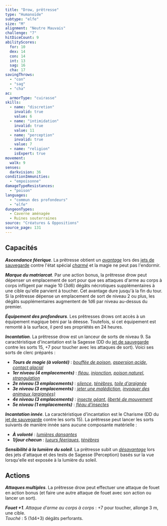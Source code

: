 ```yaml
---
title: "Drow, prêtresse"
type: "Humanoïde"
subtype: "elfe"
size: "M"
alignment: "Neutre Mauvais"
challenge: "7"
hitDiceCount: 9
abilityScores:
  for: 10
  dex: 14
  con: 14
  int: 13
  sag: 16
  cha: 17
savingThrows:
  - "con"
  - "sag"
  - "cha"
ac:
  armorType: "cuirasse"
skills:
  - name: "discretion"
    invalid: true
    value: 6
  - name: "intimidation"
    invalid: true
    value: 11
  - name: "perception"
    invalid: true
    value: 7
  - name: "religion"
    isExpert: true
movement:
  walk: 9
senses:
  darkvision: 36
conditionImmunities:
  - "empoisonne"
damageTypeResistances:
  - "poison"
languages:
  - "commun des profondeurs"
  - "elfe"
dungeonTypes:
  - Caverne aménagée
  - Ruines souterraines
source: "Créatures & Oppositions"
source_page: 131
---
```

## Capacités
_**Ascendance féerique**_. La prêtresse obtient un [_avantage_](/utiliser-les-caracteristiques/#avantage-et-desavantage) lors des [jets de sauvegarde](/utiliser-les-caracteristiques/#jets-de-sauvegarde) contre l'état spécial [_charmé_](/gerer-la-sante-du-personnage/#charme) et la magie ne peut pas l'endormir.

_**Marque du matriarcat**_. Par une action bonus, la prêtresse drow peut dépenser un emplacement de sort pour que ses attaques d'arme au corps à corps infligent par magie 10 (3d6) dégâts nécrotiques supplémentaires à une cible qu'elle parvient à toucher. Cet avantage dure jusqu'à la fin du tour. Si la prêtresse dépense un emplacement de sort de niveau 2 ou plus, les dégâts supplémentaires augmentent de 1d6 par niveau au-dessus du premier.

_**Équipement des profondeurs**_. Les prêtresses drows ont accès à un équipement magique béni par la déesse. Toutefois, si cet équipement est remonté à la surface, il perd ses propriétés en 24 heures.

_**Incantation**_. La prêtresse drow est un lanceur de sorts de niveau 9. Sa caractéristique d'incantation est la Sagesse (DD du [jet de sauvegarde](/utiliser-les-caracteristiques/#jets-de-sauvegarde) contre les sorts 15, +7 pour toucher avec les attaques de sort). Voici ses sorts de clerc préparés :
* _**Tours de magie (à volonté)**_ : [_bouffée de poison_](/grimoire/bouffee-de-poison/), [_aspersion acide_](/grimoire/aspersion-acide/), [_contact glacial_](/grimoire/contact-glacial/)
* _**1er niveau (4 emplacements)**_ : [_fléau_](/grimoire/fleau/), [_injonction_](/grimoire/injonction/), [_poison naturel_](/grimoire/poison-naturel/), [_strangulation_](/grimoire/strangulation/)
* _**2e niveau (3 emplacements)**_ : [_silence_](/grimoire/silence/), [_ténèbres_](/grimoire/tenebres/), [_toile d'araignée_](/grimoire/toile-d-araignee/)
* _**3e niveau (3 emplacements)**_ : [_jeter une malédiction_](/grimoire/jeter-une-malediction/), [_invoquer des animaux (araignées)_](/grimoire/invoquer-des-animaux/)
* _**4e niveau (3 emplacements)**_ : [_insecte géant_](/grimoire/insecte-geant/), [_liberté de mouvement_](/grimoire/liberte-de-mouvement/)
* _**5e niveau (1 emplacements)**_ : [_fléau d'insectes_](/grimoire/fleau-d-insectes/)

_**Incantation innée**_. La caractéristique d'incantation est le Charisme (DD du [jet de sauvegarde](/utiliser-les-caracteristiques/#jets-de-sauvegarde) contre les sorts 15). La prêtresse peut lancer les sorts suivants de manière innée sans aucune composante matérielle :
* _**À volonté**_ : [_lumières dansantes_](/grimoire/lumieres-dansantes/)
* _**1/jour chacun**_ : [_lueurs féeriques_](/grimoire/lueurs-feeriques/), [_ténèbres_](/grimoire/tenebres/)

_**Sensibilité à la lumière du soleil**_. La prêtresse subit un [_désavantage_](/utiliser-les-caracteristiques/#avantage-et-desavantage) lors des jets d'attaque et des tests de Sagesse (Perception) basés sur la vue lorsqu'elle est exposée à la lumière du soleil.

## Actions
_**Attaques multiples**_. La prêtresse drow peut effectuer une attaque de fouet en action bonus (et faire une autre attaque de fouet avec son action ou lancer un sort).

_**Fouet +1**_. _Attaque d'arme au corps à corps_ : +7 pour toucher, allonge 3 m, une cible.  
_Touché_ : 5 (1d4+3) dégâts perforants.
